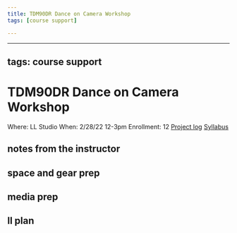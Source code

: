 ```yaml
---
title: TDM90DR Dance on Camera Workshop
tags: [course support]

---
```


---
tags: course support
---
# TDM90DR Dance on Camera Workshop

Where: LL Studio
When: 2/28/22 12-3pm
Enrollment: 12
[Project log]()
[Syllabus](https://airtable.com/appOgUGNrRPyW0xRm/tblF0oKLCPhK6TnAe/viwxouIdoOK1PvsTF/recxxzyoTF6AbcplO/flde6CJXApRaFoOpC/att4fQNt9FfinRhhD?blocks=hide)

## notes from the instructor
## space and gear prep
## media prep
## ll plan
